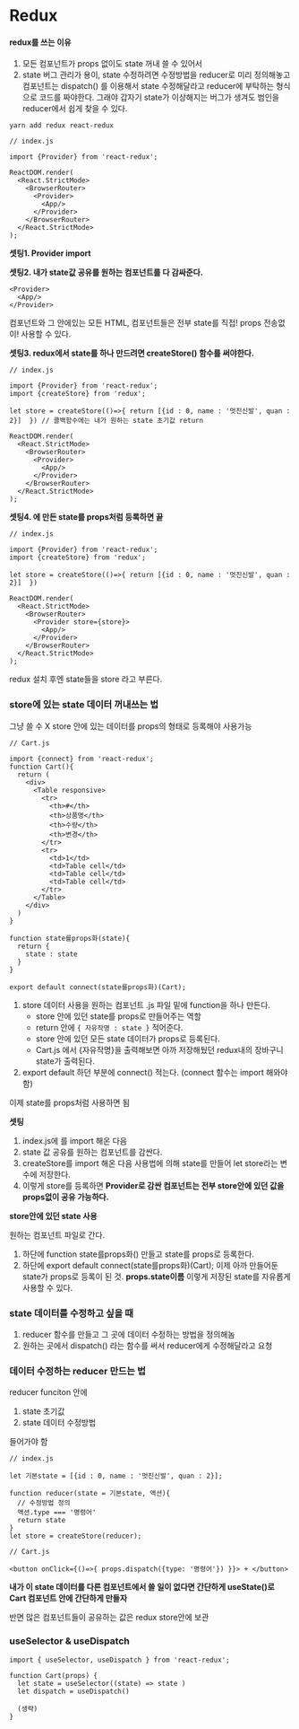 # Redux

#### redux를 쓰는 이유

1. 모든 컴포넌트가 props 없이도 state 꺼내 쓸 수 있어서 
2. state 버그 관리가 용이, state 수정하려면 수정방법을 reducer로 미리 정의해놓고 컴포넌트는 dispatch() 를 이용해서 state 수정해달라고 reducer에 부탁하는 형식으로 코드를 짜야한다. 그래야 갑자기 state가 이상해지는 버그가 생겨도 범인을 reducer에서 쉽게 찾을 수 있다.         

```
yarn add redux react-redux
```

```react
// index.js

import {Provider} from 'react-redux';

ReactDOM.render(
  <React.StrictMode>
    <BrowserRouter>
      <Provider>
        <App/>
      </Provider>
    </BrowserRouter>
  </React.StrictMode>
);
```

**셋팅1. Provider import**

**셋팅2. 내가 state값 공유를 원하는 컴포넌트를 다 감싸준다.**

```
<Provider>
  <App/>
</Provider>
```

<App>컴포넌트와 그 안에있는 모든 HTML, 컴포넌트들은 전부 state를 직접! props 전송없이! 사용할 수 있다.

**셋팅3. redux에서 state를 하나 만드려면 createStore() 함수를 써야한다.**

```react
// index.js

import {Provider} from 'react-redux';
import {createStore} from 'redux';

let store = createStore(()=>{ return [{id : 0, name : '멋진신발', quan : 2}]  }) // 콜백함수에는 내가 원하는 state 초기값 return

ReactDOM.render(
  <React.StrictMode>
    <BrowserRouter>
      <Provider>
        <App/>
      </Provider>
    </BrowserRouter>
  </React.StrictMode>
);
```

**셋팅4. <Provider>에 만든 state를 props처럼 등록하면 끝**

```react
// index.js

import {Provider} from 'react-redux';
import {createStore} from 'redux';

let store = createStore(()=>{ return [{id : 0, name : '멋진신발', quan : 2}]  })

ReactDOM.render(
  <React.StrictMode>
    <BrowserRouter>
      <Provider store={store}>
        <App/>
      </Provider>
    </BrowserRouter>
  </React.StrictMode>
);
```

redux 설치 후엔 state들을 store 라고 부른다.

### store에 있는 state 데이터 꺼내쓰는 법

그냥 쓸 수 X store 안에 있는 데이터를 props의 형태로 등록해야 사용가능

```react
// Cart.js

import {connect} from 'react-redux';
function Cart(){
  return (
    <div>
      <Table responsive>
        <tr>
          <th>#</th>
          <th>상품명</th>
          <th>수량</th>
          <th>변경</th>
        </tr>
        <tr>
          <td>1</td>
          <td>Table cell</td>
          <td>Table cell</td>
          <td>Table cell</td>
        </tr>
      </Table>
    </div>
  )
}

function state를props화(state){
  return {
    state : state
  }
}

export default connect(state를props화)(Cart);
```

1. store 데이터 사용을 원하는 컴포넌트 .js 파일 밑에 function을 하나 만든다.
   * store 안에 있던 state를 props로 만들어주는 역할
   * return 안에 `{ 자유작명 : state }` 적어준다.
   * store 안에 있던 모든 state 데이터가 props로 등록된다.
   * Cart.js 에서 {자유작명}을 출력해보면 아까 저장해뒀던 redux내의 장바구니 state가 출력된다.
2. export default 하던 부분에 connect() 적는다. (connect 함수는 import 해와야 함)

이제 state를 props처럼 사용하면 됨



**셋팅**                      

1. index.js에 <Provider>를 import 해온 다음
2. state 값 공유를 원하는 컴포넌트를 감싼다.
3. createStore를 import 해온 다음 사용법에 의해 state를 만들어 let store라는 변수에 저장한다.
4. <Provider store={store}> 이렇게 store를 등록하면 **Provider로 감싼 컴포넌트는 전부 store안에 있던 값을 props없이 공유 가능하다.**



**store안에 있던 state 사용**

원하는 컴포넌트 파일로 간다.

1. 하단에 function state를props화() 만들고 state를 props로 등록한다.
2. 하단에 export default connect(state를props화)(Cart); 
   이제 아까 만들어둔 state가 props로 등록이 된 것.
   **props.state이름** 이렇게 저장된 state를 자유롭게 사용할 수 있다.



### state 데이터를 수정하고 싶을 때

1. reducer 함수를 만들고 그 곳에 데이터 수정하는 방법을 정의해놈
2. 원하는 곳에서 dispatch() 라는 함수를 써서 reducer에게 수정해달라고 요청

### 데이터 수정하는 reducer 만드는 법

reducer funciton 안에

1. state 초기값
2. state 데이터 수정방법 

들어가야 함

```react
// index.js

let 기본state = [{id : 0, name : '멋진신발', quan : 2}];

function reducer(state = 기본state, 액션){
  // 수정방법 정의
  액션.type === '명령어'
  return state
}
let store = createStore(reducer);
```

```react
// Cart.js

<button onClick={()=>{ props.dispatch({type: '명령어'}) }}> + </button>
```



**내가 이 state 데이터를 다른 컴포넌트에서 쓸 일이 없다면 간단하게 useState()로 Cart 컴포넌트 안에 간단하게 만들자**

반면 많은 컴포넌트들이 공유하는 값은 redux store안에 보관



### useSelector & useDispatch

```react
import { useSelector, useDispatch } from 'react-redux';

function Cart(props) {
  let state = useSelector((state) => state )
  let dispatch = useDispatch()
  
  (생략)
} 
```



